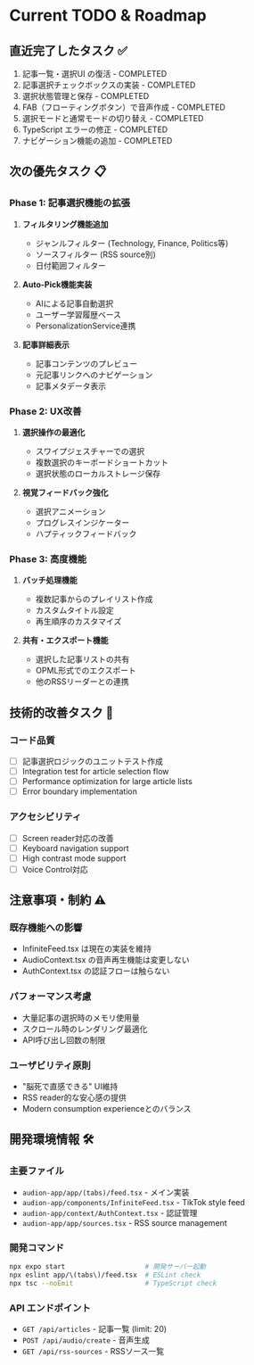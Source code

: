 # Current TODO & Roadmap

## 直近完了したタスク ✅
1. 記事一覧・選択UI の復活 - COMPLETED
2. 記事選択チェックボックスの実装 - COMPLETED  
3. 選択状態管理と保存 - COMPLETED
4. FAB（フローティングボタン）で音声作成 - COMPLETED
5. 選択モードと通常モードの切り替え - COMPLETED
6. TypeScript エラーの修正 - COMPLETED
7. ナビゲーション機能の追加 - COMPLETED

## 次の優先タスク 📋

### Phase 1: 記事選択機能の拡張
1. **フィルタリング機能追加**
   - ジャンルフィルター (Technology, Finance, Politics等)
   - ソースフィルター (RSS source別)
   - 日付範囲フィルター

2. **Auto-Pick機能実装**
   - AIによる記事自動選択
   - ユーザー学習履歴ベース
   - PersonalizationService連携

3. **記事詳細表示**
   - 記事コンテンツのプレビュー
   - 元記事リンクへのナビゲーション
   - 記事メタデータ表示

### Phase 2: UX改善
1. **選択操作の最適化**
   - スワイプジェスチャーでの選択
   - 複数選択のキーボードショートカット
   - 選択状態のローカルストレージ保存

2. **視覚フィードバック強化**
   - 選択アニメーション
   - プログレスインジケーター
   - ハプティックフィードバック

### Phase 3: 高度機能
1. **バッチ処理機能**
   - 複数記事からのプレイリスト作成
   - カスタムタイトル設定
   - 再生順序のカスタマイズ

2. **共有・エクスポート機能**
   - 選択した記事リストの共有
   - OPML形式でのエクスポート
   - 他のRSSリーダーとの連携

## 技術的改善タスク 🔧

### コード品質
- [ ] 記事選択ロジックのユニットテスト作成
- [ ] Integration test for article selection flow
- [ ] Performance optimization for large article lists
- [ ] Error boundary implementation

### アクセシビリティ
- [ ] Screen reader対応の改善
- [ ] Keyboard navigation support
- [ ] High contrast mode support
- [ ] Voice Control対応

## 注意事項・制約 ⚠️

### 既存機能への影響
- InfiniteFeed.tsx は現在の実装を維持
- AudioContext.tsx の音声再生機能は変更しない
- AuthContext.tsx の認証フローは触らない

### パフォーマンス考慮
- 大量記事の選択時のメモリ使用量
- スクロール時のレンダリング最適化
- API呼び出し回数の制限

### ユーザビリティ原則
- "脳死で直感できる" UI維持
- RSS reader的な安心感の提供
- Modern consumption experienceとのバランス

## 開発環境情報 🛠️

### 主要ファイル
- `audion-app/app/(tabs)/feed.tsx` - メイン実装
- `audion-app/components/InfiniteFeed.tsx` - TikTok style feed
- `audion-app/context/AuthContext.tsx` - 認証管理
- `audion-app/app/sources.tsx` - RSS source management

### 開発コマンド
```bash
npx expo start                    # 開発サーバー起動
npx eslint app/\(tabs\)/feed.tsx  # ESLint check
npx tsc --noEmit                  # TypeScript check
```

### API エンドポイント
- `GET /api/articles` - 記事一覧 (limit: 20)
- `POST /api/audio/create` - 音声生成
- `GET /api/rss-sources` - RSSソース一覧